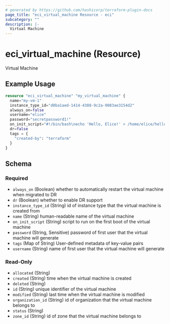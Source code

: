 ```yaml
---
# generated by https://github.com/hashicorp/terraform-plugin-docs
page_title: "eci_virtual_machine Resource - eci"
subcategory: ""
description: |-
  Virtual Machine
---
```


# eci_virtual_machine (Resource)

Virtual Machine

## Example Usage

```terraform
resource "eci_virtual_machine" "my_virtual_machine" {
  name="my-vm-1"
  instance_type_id="d0ba1aed-1414-4388-9c2a-9083ae3154d2"
  always_on=false
  username="elice"
  password="secretpassword1!"
  on_init_script="#!/bin/bash\necho 'Hello, Elice!' > /home/elice/hello.txt\nchmod 644 /home/elice/hello.txt"
  dr=false
  tags = {
    "created-by": "terraform"
  }
}
```

<!-- schema generated by tfplugindocs -->
## Schema

### Required

- `always_on` (Boolean) whether to automatically restart the virtual machine when migrated to DR
- `dr` (Boolean) whether to enable DR support
- `instance_type_id` (String) id of instance type that the virtual machine is created from
- `name` (String) human-readable name of the virtual machine
- `on_init_script` (String) script to run on the first boot of the virtual machine
- `password` (String, Sensitive) password of first user that the virtual machine will generate
- `tags` (Map of String) User-defined metadata of key-value pairs
- `username` (String) name of first user that the virtual machine will generate

### Read-Only

- `allocated` (String)
- `created` (String) time when the virtual machine is created
- `deleted` (String)
- `id` (String) unique identifier of the virtual machine
- `modified` (String) last time when the virtual machine is modified
- `organization_id` (String) id of organization that the virtual machine belongs to
- `status` (String)
- `zone_id` (String) id of zone that the virtual machine belongs to
